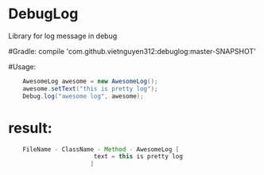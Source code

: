 # DebugLog
Library for log message in debug

#Gradle:
compile 'com.github.vietnguyen312:debuglog:master-SNAPSHOT'


#Usage:

```java
	AwesomeLog awesome = new AwesomeLog();
	awesome.setText("this is pretty log");
	Debug.log("awesome log", awesome);
```


# **result:**

```java
	FileName - ClassName - Method - AwesomeLog [
					    text = this is pretty log
					   ]
```
